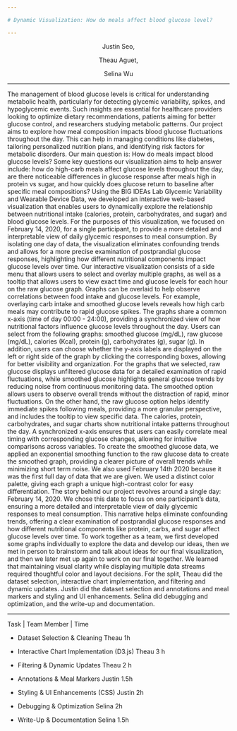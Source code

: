 ```yaml
---

# Dynamic Visualization: How do meals affect blood glucose level?

---
```


<p align="center">
Justin Seo,
</p>

<p align="center">
Theau Aguet,
</p>

<p align="center">
Selina Wu
</p>


---
The management of blood glucose levels is critical for understanding metabolic health, particularly for detecting glycemic variability, spikes, and hypoglycemic events. Such insights are essential for healthcare providers looking to optimize dietary recommendations, patients aiming for better glucose control, and researchers studying metabolic patterns. Our project aims to explore how meal composition impacts blood glucose fluctuations throughout the day. This can help in managing conditions like diabetes, tailoring personalized nutrition plans, and identifying risk factors for metabolic disorders. Our main question is: How do meals impact blood glucose levels? Some key questions our visualization aims to help answer include: how do high-carb meals affect glucose levels throughout the day, are there noticeable differences in glucose response after meals high in protein vs sugar, and how quickly does glucose return to baseline after specific meal compositions?
 Using the BIG IDEAs Lab Glycemic Variability and Wearable Device Data, we developed an interactive web-based visualization that enables users to dynamically explore the relationship between nutritional intake (calories, protein, carbohydrates, and sugar) and blood glucose levels. 
	For the purposes of this visualization, we focused on February 14, 2020, for a single participant, to provide a more detailed and interpretable view of daily glycemic responses to meal consumption. By isolating one day of data, the visualization eliminates confounding trends and allows for a more precise examination of postprandial glucose responses, highlighting how different nutritional components impact glucose levels over time.
	Our interactive visualization consists of a side menu that allows users to select and overlay multiple graphs, as well as a tooltip that allows users to view exact time and glucose levels for each hour on the raw glucose graph. Graphs can be overlaid to help observe correlations between food intake and glucose levels. For example, overlaying carb intake and smoothed glucose levels reveals how high carb meals may contribute to rapid glucose spikes. The graphs share a common x-axis (time of day 00:00 - 24:00), providing a synchronized view of how nutritional factors influence glucose levels throughout the day. Users can select from the following graphs: smoothed glucose (mg/dL), raw glucose (mg/dL), calories (Kcal), protein (g), carbohydrates (g), sugar (g). In addition, users can choose whether the y-axis labels are displayed on the left or right side of the graph by clicking the corresponding boxes, allowing for better visibility and organization.
	For the graphs that we selected, raw glucose displays unfiltered glucose data for a detailed examination of rapid fluctuations, while smoothed glucose highlights general glucose trends by reducing noise from continuous monitoring data. The smoothed option allows users to observe overall trends without the distraction of rapid, minor fluctuations. On the other hand, the raw glucose option helps identify immediate spikes following meals, providing a more granular perspective, and includes the tooltip to view specific data. The calories, protein, carbohydrates, and sugar charts show nutritional intake patterns throughout the day. A synchronized x-axis ensures that users can easily correlate meal timing with corresponding glucose changes, allowing for intuitive comparisons across variables. 
	To create the smoothed glucose data, we applied an exponential smoothing function to the raw glucose data to create the smoothed graph, providing a clearer picture of overall trends while minimizing short term noise. We also used February 14th 2020 because it was the first full day of data that we are given. We used a distinct color palette, giving each graph a unique high-contrast color for easy differentiation. 
	The story behind our project revolves around a single day: February 14, 2020. We chose this date to focus on one participant’s data, ensuring a more detailed and interpretable view of daily glycemic responses to meal consumption. This narrative helps eliminate confounding trends, offering a clear examination of postprandial glucose responses and how different nutritional components like protein, carbs, and sugar affect glucose levels over time.
	To work together as a team, we first developed some graphs individually to explore the data and develop our ideas, then we met in person to brainstorm and talk about ideas for our final visualization, and then we later met up again to work on our final together. We learned that maintaining visual clarity while displaying multiple data streams required thoughtful color and layout decisions. For the split, Theau did the dataset selection, interactive chart implementation, and filtering and dynamic updates. Justin did the dataset selection and annotations and meal markers and styling and UI enhancements. Selina did debugging and optimization, and the write-up and documentation. 

---
Task | Team Member | Time


* Dataset Selection & Cleaning
Theau 1h




* Interactive Chart Implementation (D3.js)
Theau 3 h




* Filtering & Dynamic Updates
Theau 2 h




* Annotations & Meal Markers
Justin     1.5h




* Styling & UI Enhancements (CSS)
Justin        2h




* Debugging & Optimization
Selina
2h


* Write-Up & Documentation
Selina
1.5h




